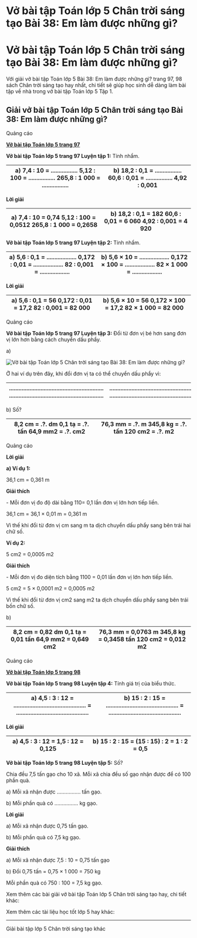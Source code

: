 # Vở bài tập Toán lớp 5 Chân trời sáng tạo Bài 38: Em làm được những gì?

# Vở bài tập Toán lớp 5 Chân trời sáng tạo Bài 38: Em làm được những gì?

Với giải vở bài tập Toán lớp 5 Bài 38: Em làm được những gì? trang 97, 98 sách Chân trời sáng tạo hay nhất, chi tiết sẽ giúp học sinh dễ dàng làm bài tập về nhà trong vở bài tập Toán lớp 5 Tập 1.

## Giải vở bài tập Toán lớp 5 Chân trời sáng tạo Bài 38: Em làm được những gì?

Quảng cáo

[**Vở bài tập Toán lớp 5 trang 97**](https://vietjack.com/vbt-toan-5-ct/vbt-toan-lop-5-trang-97.jsp)

**Vở bài tập Toán lớp 5 trang 97 Luyện tập 1:** Tính nhẩm.

a) 7,4 : 10 = ................. 5,12 : 100 = ................. 265,8 : 1 000 = ................. |  b) 18,2 : 0,1 = ................. 60,6 : 0,01 = ................. 4,92 : 0,001   
---|---  
  
**Lời giải**

a) 7,4 : 10 = 0,74 5,12 : 100 = 0,0512 265,8 : 1 000 = 0,2658 |  b) 18,2 : 0,1 = 182 60,6 : 0,01 = 6 060 4,92 : 0,001 = 4 920  
---|---  
  
**Vở bài tập Toán lớp 5 trang 97 Luyện tập 2:** Tính nhẩm.

a) 5,6 : 0,1 = ................... 0,172 : 0,01 = ................... 82 : 0,001 = ................... |  b) 5,6 × 10 = ................... 0,172 × 100 = ................... 82 × 1 000 = ...................  
---|---  
  
**Lời giải**

a) 5,6 : 0,1 = 56 0,172 : 0,01 = 17,2 82 : 0,001 = 82 000 |  b) 5,6 × 10 = 56 0,172 × 100 = 17,2 82 × 1 000 = 82 000  
---|---  
  
Quảng cáo

**Vở bài tập Toán lớp 5 trang 97 Luyện tập 3:** Đổi từ đơn vị bé hơn sang đơn vị lớn hơn bằng cách chuyển dấu phẩy.

a) 

![Vở bài tập Toán lớp 5 Chân trời sáng tạo Bài 38: Em làm được những gì?](https://vietjack.com/vbt-toan-5-ct/images/bai-38-em-lam-duoc-nhung-gi.PNG)

Ở hai ví dụ trên đây, khi đổi đơn vị ta có thể chuyển dấu phẩy vì:

............................................................ ............................................................ |  ............................................................ ............................................................  
---|---  
  
b) Số?

8,2 cm = .?. dm 0,1 tạ = .?. tấn 64,9 mm2 = .?. cm2 |  76,3 mm = .?. m 345,8 kg = .?. tấn 120 cm2 = .?. m2  
---|---  
  
Quảng cáo

**Lời giải**

**a) Ví dụ 1:**

36,1 cm = 0,361 m

**Giải thích**

\- Mỗi đơn vị đo độ dài bằng 110= 0,1 lần đơn vị lớn hơn tiếp liền.

36,1 cm = 36,1 × 0,01 m = 0,361 m

Vì thế khi đổi từ đơn vị cm sang m ta dịch chuyển dấu phẩy sang bên trái hai chữ số.

**Ví dụ 2:**

5 cm2 = 0,0005 m2

**Giải thích**

\- Mỗi đơn vị đo diện tích bằng 1100 = 0,01 lần đơn vị lớn hơn tiếp liền.

5 cm2 = 5 × 0,0001 m2 = 0,0005 m2

Vì thế khi đổi từ đơn vị cm2 sang m2 ta dịch chuyển dấu phẩy sang bên trái bốn chữ số.

b)

8,2 cm = 0,82 dm 0,1 tạ = 0,01 tấn 64,9 mm2 = 0,649 cm2 |  76,3 mm = 0,0763 m 345,8 kg = 0,3458 tấn 120 cm2 = 0,012 m2  
---|---  
  
Quảng cáo

[**Vở bài tập Toán lớp 5 trang 98**](https://vietjack.com/vbt-toan-5-ct/vbt-toan-lop-5-trang-98.jsp)

**Vở bài tập Toán lớp 5 trang 98 Luyện tập 4:** Tính giá trị của biểu thức.

a) 4,5 : 3 : 12 = .............................................. = .............................................. |  b) 15 : 2 : 15 = .............................................. = ..............................................  
---|---  
  
**Lời giải**

a) 4,5 : 3 : 12 = 1,5 : 12 = 0,125 |  b) 15 : 2 : 15 = (15 : 15) : 2 = 1 : 2  = 0,5  
---|---  
  
**Vở bài tập Toán lớp 5 trang 98 Luyện tập 5:** Số?

Chia đều 7,5 tấn gạo cho 10 xã. Mỗi xã chia đều số gạo nhận được để có 100 phần quà.

a) Mỗi xã nhận được ................ tấn gạo.

b) Mỗi phần quà có ................ kg gạo.

**Lời giải**

a) Mỗi xã nhận được 0,75 tấn gạo.

b) Mỗi phần quà có 7,5 kg gạo.

**Giải thích**

a) Mỗi xã nhận được 7,5 : 10 = 0,75 tấn gạo

b) Đổi 0,75 tấn = 0,75 × 1 000 = 750 kg

Mỗi phần quà có 750 : 100 = 7,5 kg gạo. 

Xem thêm các bài giải vở bài tập Toán lớp 5 Chân trời sáng tạo hay, chi tiết khác:

Xem thêm các tài liệu học tốt lớp 5 hay khác:

* * *

Giải bài tập lớp 5 Chân trời sáng tạo khác

